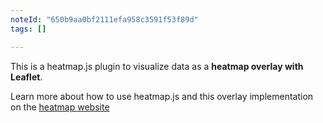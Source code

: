```yaml
---
noteId: "650b9aa0bf2111efa958c3591f53f89d"
tags: []

---
```


This is a heatmap.js plugin to visualize data as a **heatmap overlay with Leaflet**.


Learn more about how to use heatmap.js and this overlay implementation on the [heatmap website](https://www.patrick-wied.at/static/heatmapjs/?utm_source=npm_leaflet&utm_medium=web)